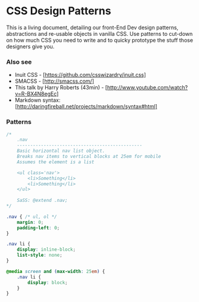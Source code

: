 CSS Design Patterns
===================

This is a living document, detailing our front-End Dev design patterns, abstractions and re-usable objects in vanilla CSS. 
Use patterns to cut-down on how much CSS you need to write and to quicky prototype the stuff those designers give you. 

### Also see ###
* Inuit CSS - [https://github.com/csswizardry/inuit.css]
* SMACSS - [http://smacss.com/]
* This talk by Harry Roberts (43min) - [http://www.youtube.com/watch?v=R-BX4N8egEc]
* Markdown syntax: [http://daringfireball.net/projects/markdown/syntax#html]

### Patterns ###

```CSS
/*  
    .nav
    -----------------------------------------------
    Basic horizontal nav list object.
    Breaks nav items to vertical blocks at 25em for mobile
    Assumes the element is a list

    <ul class='nav'>
        <li>Something</li>
        <li>Something</li>
    </ul>
 
    SaSS: @extend .nav;
*/

.nav { /* ul, ol */
    margin: 0;
    padding-left: 0;
}

.nav li {
    display: inline-block;
    list-style: none;
}

@media screen and (max-width: 25em) {
    .nav li {
        display: block;
    }
}
```
